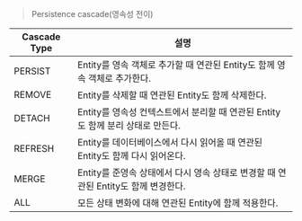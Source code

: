 > Persistence cascade(영속성 전이)

| Cascade Type | 설명                                                    |
| ------------ | ----------------------------------------------------- |
| PERSIST      | Entity를 영속 객체로 추가할 때 연관된 Entity도 함께 영속 객체로 추가한다.      |
| REMOVE       | Entity를 삭제할 때 연관된 Entity도 함께 삭제한다.                    |
| DETACH       | Entity를 영속성 컨텍스트에서 분리할 때 연관된 Entity도 함께 분리 상태로 만든다.   |
| REFRESH      | Entity를 데이터베이스에서 다시 읽어올 때 연관된 Entity도 함께 다시 읽어온다.     |
| MERGE        | Entity를 준영속 상태에서 다시 영속 상태로 변경할 때 연관된 Entity도 함께 변경한다. |
| ALL          | 모든 상태 변화에 대해 연관된 Entity에 함께 적용한다.                     |
